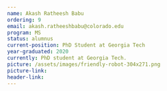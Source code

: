 ```yaml
---
name: Akash Ratheesh Babu
ordering: 9
email: akash.ratheeshbabu@colorado.edu
program: MS 
status: alumnus 
current-position: PhD Student at Georgia Tech
year-graduated: 2020
currently: PhD student at Georgia Tech.
picture: /assets/images/friendly-robot-304x271.png
picture-link: 
header-link: 
---
```

